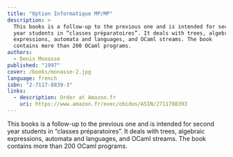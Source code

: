 ```yaml
---
title: "Option Informatique MP/MP"
description: >
  This books is a follow-up to the previous one and is intended for second
  year students in “classes préparatoires”. It deals with trees, algebraic
  expressions, automata and languages, and OCaml streams. The book
  contains more than 200 OCaml programs.
authors:
  - Denis Monasse
published: "1997"
cover: /books/monasse-2.jpg
language: french
isbn: "2-7117-8839-3"
links:
  - description: Order at Amazon.fr
    uri: https://www.amazon.fr/exec/obidos/ASIN/2711788393
---
```


This books is a follow-up to the previous one and is intended for second
year students in “classes préparatoires”. It deals with trees, algebraic
expressions, automata and languages, and OCaml streams. The book
contains more than 200 OCaml programs.
